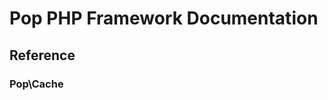 Pop PHP Framework Documentation
===============================

Reference
---------

### Pop\Cache
